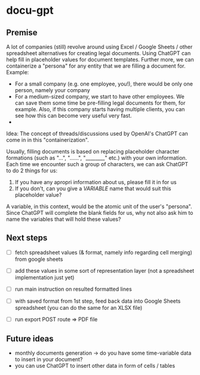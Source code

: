 # docu-gpt

## Premise

A lot of companies (still) revolve around using Excel / Google Sheets / other spreadsheet alternatives for creating legal documents.
Using ChatGPT can help fill in placeholder values for document templates.
Further more, we can containerize a "persona" for any entity that we are filling a document for. Example:
- For a small company (e.g. one employee, you!), there would be only one person, namely your company
- For a medium-sized company, we start to have other employees. We can save them some time be pre-filling legal documents for them, for example. Also, if this company starts having multiple clients, you can see how this can become very useful very fast.
- 
Idea: The concept of threads/discussions used by OpenAI's ChatGPT can come in in this "containerization".

Usually, filling documents is based on replacing placeholder character formations (such as "...", "......", "________" etc.) with your own information. Each time we encounter such a group of characters, we can ask ChatGPT to do 2 things for us:
1. If you have any apropri information about us, please fill it in for us
2. If you don't, can you give a _VARIABLE_ name that would suit this placeholder value?

A variable, in this context, would be the atomic unit of the user's "persona". Since ChatGPT will complete the blank fields for us, why not also ask him to name the variables that will hold these values?

## Next steps

- [ ] fetch spreadsheet values (& format, namely info regarding cell merging) from google sheets
- [ ] add these values in some sort of representation layer (not a spreadsheet implementation just yet)
- [ ] run main instruction on resulted formatted lines
- [ ] with saved format from 1st step, feed back data into Google Sheets spreadsheet (you can do the same for an XLSX file)
- [ ] run export POST route => PDF file


## Future ideas

- monthly documents generation -> do you have some time-variable data to insert in your document?
- you can use ChatGPT to insert other data in form of cells / tables